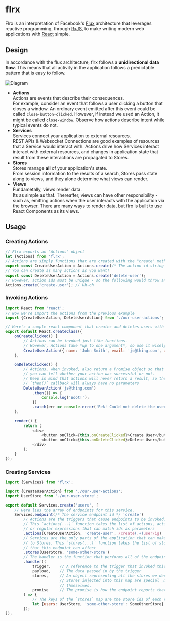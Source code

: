 # flrx
Flrx is an interpretation of Facebook's [Flux](https://facebook.github.io/flux/) architecture that leverages reactive programming, through [RxJS](https://github.com/Reactive-Extensions/RxJS), to make writing modern web applications with [React](https://facebook.github.io/react/) simple.

## Design
In accordance with the flux architecture, flrx follows a **unidirectional data flow**. This means that all activity in the application follows a predictable pattern that is easy to follow.  

![Diagram](https://raw.github.com/skeswa/flrx/master/docs/diagram.jpg)  

- **Actions**  
Actions are events that describe their consequences.  
For example, consider an event that follows a user clicking a button that closes a window. An ordinary event emitted after this event could be called `close-button-clicked`. However, if instead we used an Action, it might be called `close-window`. Observe how actions describe intent while typical events do not.
- **Services**  
Services connect your application to external resources.  
REST APIs & Websocket Connections are good examples of resources that a Service would interact with. Actions drive how Services interact interact with external resources, and changes in application state that result from these interactions are propagated to Stores.
- **Stores**  
Stores manage **all** of your application's state.  
From session information to the results of a search, Stores pass state along to views, and they alone determine what views can render.
- **Views**  
Fundametally, views render data.  
Its as simple as that. Thereafter, views can have other responsibility - such as, emitting actions when the user interacts with the application via the browser. There are many ways to render data, but flrx is built to use React Components as its views.  

## Usage
### Creating Actions
```javascript
// Flrx exports an "Actions" object
let {Actions} from 'flrx';
// Actions are simply functions that are created with the "create" method of the Actions object
export const CreateUserAction = Actions.create(/* The action id string */ 'create-user');
// You can create as many actions as you want!
export const DeleteUserAction = Actions.create('delete-user');
// However, action ids must be unique - so the following would throw an error
Actions.create('create-user'); // Uh-oh
```
### Invoking Actions
```javascript
import React from 'react';
// Now we're import the actions from the previous example
import {CreateUserAction, DeleteUserAction} from './our-user-actions';

// Here's a sample react component that creates and deletes users with actions 
export default React.createClass({
    onCreateClicked() {
        // Actions can be invoked just like functions.
        // However, Actions take *up to one argument*, so use it wisely
        CreateUserAction({ name: 'John Smith', email: 'js@thing.com', age: 20 }); 
    },
    
    onDeleteClicked() {
        // Actions, when invoked, also return a Promise object so that
        // you can tell whether your action was successful or not.
        // Keep in mind that actions will never return a result, so the
        // `then()` callback will always have no parameters
        DeleteUserAction('js@thing.com')
            .then(() => {
                console.log('Woot!');
            })
            .catch(err => console.error('Eek! Could not delete the user:', err));
    },
    
    render() {
        return (
            <div>
                <button onClick={this.onCreateClicked}>Create User</button>
                <button onClick={this.onDeleteClicked}>Delete User</button>
            </div>
        );
    }
});
```
### Creating Services
```javascript
import {Services} from 'flrx';

import {CreateUserAction} from './our-user-actions';
import UserStore from './our-user-store';

export default Services.create('users', [
    // Here lies the array of endpoints for this service.
    Services.endpoint(/* The service endpoint id */ 'create')
        // Actions are the triggers that cause endpoints to be invoked. 
        // This `actions(...)` function takes the list of actions, action ids,
        // or regular expressions that can match ids as parameters
        .actions(CreateUserAction, 'create-user', /create(.+)user/ig)
        // Services are the only parts of the application that can make changes
        // to Stores. This `stores(...)` function takes the list of stores or store ids
        // that this endpoint can affect
        .stores(UserStore, 'some-other-store')
        // The handler is the function that performs all of the endpoint's logic
        .handler((
            trigger,    // A reference to the trigger that invoked this endpoint
            payload,    // The data passed in by the trigger
            stores,     // An object representing all the stores we declared for this endpoint.
                        // Stores injected into this map are special _mutable_ versions of 
                        // thmeselves.
            promise     // The promise is how the endpoint reports that its finished
        ) => {
            // The keys of the `stores` map are the store ids of each respective store
            let {users: UserStore, 'some-other-store': SomeOtherStore} = stores;
        });
]);
```
